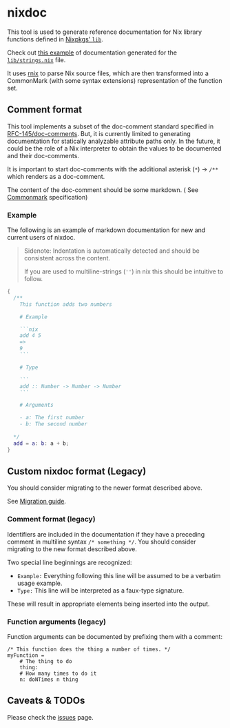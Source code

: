 # nixdoc

This tool is used to generate reference documentation for Nix library functions defined in [Nixpkgs' `lib`](https://github.com/NixOS/nixpkgs/tree/master/lib).

Check out [this example](https://nixos.org/manual/nixpkgs/unstable/#sec-functions-library-strings) of documentation generated for the [`lib/strings.nix`](https://github.com/NixOS/nixpkgs/blob/nixpkgs-unstable/lib/strings.nix) file.

It uses [rnix](https://github.com/nix-community/rnix-parser) to parse Nix source files,
which are then transformed into a CommonMark (with some syntax extensions) representation of the
function set.

## Comment format

This tool implements a subset of the doc-comment standard specified in [RFC-145/doc-comments](https://github.com/NixOS/rfcs/blob/master/rfcs/0145-doc-strings.md).
But, it is currently limited to generating documentation for statically analyzable attribute paths only.
In the future, it could be the role of a Nix interpreter to obtain the values to be documented and their doc-comments.

It is important to start doc-comments with the additional asterisk (`*`) -> `/**` which renders as a doc-comment.

The content of the doc-comment should be some markdown. ( See [Commonmark](https://spec.commonmark.org/0.30/) specification)

### Example

The following is an example of markdown documentation for new and current users of nixdoc.

> Sidenote: Indentation is automatically detected and should be consistent across the content. 
> 
> If you are used to multiline-strings (`''`) in nix this should be intuitive to follow.

````nix
{
  /** 
    This function adds two numbers

    # Example

    ```nix
    add 4 5
    =>
    9
    ```

    # Type

    ```
    add :: Number -> Number -> Number
    ```

    # Arguments

    - a: The first number
    - b: The second number
    
  */
  add = a: b: a + b;
}
````

## Custom nixdoc format (Legacy)

You should consider migrating to the newer format described above.

See [Migration guide](./doc/migration.md).

### Comment format (legacy)

Identifiers are included in the documentation if they have
a preceding comment in multiline syntax `/* something */`. You should consider migrating to the new format described above.

Two special line beginnings are recognized:

* `Example:` Everything following this line will be assumed to be a
  verbatim usage example.
* `Type:` This line will be interpreted as a faux-type signature.

These will result in appropriate elements being inserted into the
output.

### Function arguments (legacy)

Function arguments can be documented by prefixing them with a comment:

```
/* This function does the thing a number of times. */
myFunction =
    # The thing to do
    thing:
    # How many times to do it
    n: doNTimes n thing
```

## Caveats & TODOs

Please check the [issues](https://github.com/nix-community/nixdoc/issues) page.
